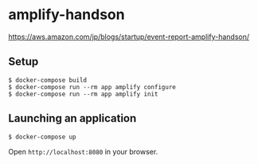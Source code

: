 # amplify-handson

https://aws.amazon.com/jp/blogs/startup/event-report-amplify-handson/

## Setup

```
$ docker-compose build
$ docker-compose run --rm app amplify configure
$ docker-compose run --rm app amplify init
```

## Launching an application
```
$ docker-compose up
```

Open `http://localhost:8080` in your browser.
